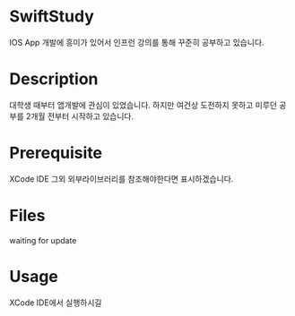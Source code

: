 # SwiftStudy

IOS App 개발에 흥미가 있어서 인프런 강의를 통해 꾸준히 공부하고 있습니다.

# Description

대학생 때부터 앱개발에 관심이 있었습니다. 하지만 여건상 도전하지 못하고 미루던 공부를 
2개월 전부터 시작하고 있습니다.

# Prerequisite
XCode IDE
그외 외부라이브러리를 참조해야한다면 표시하겠습니다.

# Files

waiting for update

# Usage

XCode IDE에서 실행하시길 

